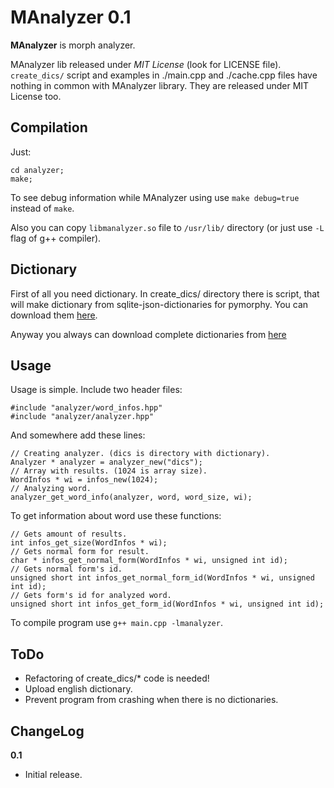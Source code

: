 MAnalyzer 0.1
=============

**MAnalyzer** is morph analyzer.

MAnalyzer lib released under *MIT License* (look for LICENSE file).
`create_dics/` script and examples in ./main.cpp and ./cache.cpp files have
nothing in common with MAnalyzer library. They are released under MIT License
too.

Compilation
------------

Just:

    cd analyzer;
    make;

To see debug information while MAnalyzer using use `make debug=true` instead of
`make`.

Also you can copy `libmanalyzer.so` file to `/usr/lib/` directory (or just use
`-L` flag of g++ compiler).

Dictionary
----------

First of all you need dictionary. In create_dics/ directory there is script,
that will make dictionary from sqlite-json-dictionaries for pymorphy. You can
download them [here](https://bitbucket.org/kmike/pymorphy/downloads).

Anyway you always can download complete dictionaries from
[here](https://github.com/Melkogotto/MAnalyzer/downloads)

Usage
-----

Usage is simple. Include two header files:

    #include "analyzer/word_infos.hpp"
    #include "analyzer/analyzer.hpp"

And somewhere add these lines:

    // Creating analyzer. (dics is directory with dictionary).
    Analyzer * analyzer = analyzer_new("dics");
    // Array with results. (1024 is array size).
    WordInfos * wi = infos_new(1024);
    // Analyzing word.
    analyzer_get_word_info(analyzer, word, word_size, wi);

To get information about word use these functions:

    // Gets amount of results.
    int infos_get_size(WordInfos * wi);
    // Gets normal form for result.
    char * infos_get_normal_form(WordInfos * wi, unsigned int id);
    // Gets normal form's id. 
    unsigned short int infos_get_normal_form_id(WordInfos * wi, unsigned int id);
    // Gets form's id for analyzed word.
    unsigned short int infos_get_form_id(WordInfos * wi, unsigned int id);

To compile program use `g++ main.cpp -lmanalyzer`.

ToDo
----

* Refactoring of create_dics/* code is needed!
* Upload english dictionary.
* Prevent program from crashing when there is no dictionaries.

ChangeLog
---------

**0.1**

* Initial release.
